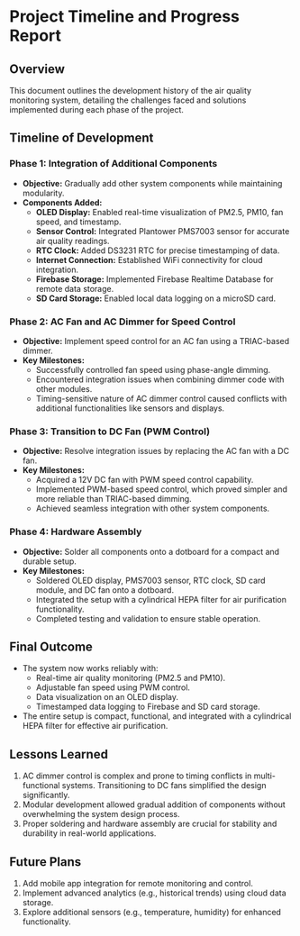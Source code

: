 # Project Timeline and Progress Report

## Overview
This document outlines the development history of the air quality monitoring system, detailing the challenges faced and solutions implemented during each phase of the project.

## Timeline of Development

### **Phase 1: Integration of Additional Components**
- **Objective:** Gradually add other system components while maintaining modularity.
- **Components Added:**
  - **OLED Display:** Enabled real-time visualization of PM2.5, PM10, fan speed, and timestamp.
  - **Sensor Control:** Integrated Plantower PMS7003 sensor for accurate air quality readings.
  - **RTC Clock:** Added DS3231 RTC for precise timestamping of data.
  - **Internet Connection:** Established WiFi connectivity for cloud integration.
  - **Firebase Storage:** Implemented Firebase Realtime Database for remote data storage.
  - **SD Card Storage:** Enabled local data logging on a microSD card.

### **Phase 2: AC Fan and AC Dimmer for Speed Control**
- **Objective:** Implement speed control for an AC fan using a TRIAC-based dimmer.
- **Key Milestones:**
  - Successfully controlled fan speed using phase-angle dimming.
  - Encountered integration issues when combining dimmer code with other modules.
  - Timing-sensitive nature of AC dimmer control caused conflicts with additional functionalities like sensors and displays.

### **Phase 3: Transition to DC Fan (PWM Control)**
- **Objective:** Resolve integration issues by replacing the AC fan with a DC fan.
- **Key Milestones:**
  - Acquired a 12V DC fan with PWM speed control capability.
  - Implemented PWM-based speed control, which proved simpler and more reliable than TRIAC-based dimming.
  - Achieved seamless integration with other system components.

### **Phase 4: Hardware Assembly**
- **Objective:** Solder all components onto a dotboard for a compact and durable setup.
- **Key Milestones:**
  - Soldered OLED display, PMS7003 sensor, RTC clock, SD card module, and DC fan onto a dotboard.
  - Integrated the setup with a cylindrical HEPA filter for air purification functionality.
  - Completed testing and validation to ensure stable operation.

## Final Outcome
- The system now works reliably with:
  - Real-time air quality monitoring (PM2.5 and PM10).
  - Adjustable fan speed using PWM control.
  - Data visualization on an OLED display.
  - Timestamped data logging to Firebase and SD card storage.
- The entire setup is compact, functional, and integrated with a cylindrical HEPA filter for effective air purification.

## Lessons Learned
1. AC dimmer control is complex and prone to timing conflicts in multi-functional systems. Transitioning to DC fans simplified the design significantly.
2. Modular development allowed gradual addition of components without overwhelming the system design process.
3. Proper soldering and hardware assembly are crucial for stability and durability in real-world applications.

## Future Plans
1. Add mobile app integration for remote monitoring and control.
2. Implement advanced analytics (e.g., historical trends) using cloud data storage.
3. Explore additional sensors (e.g., temperature, humidity) for enhanced functionality.

